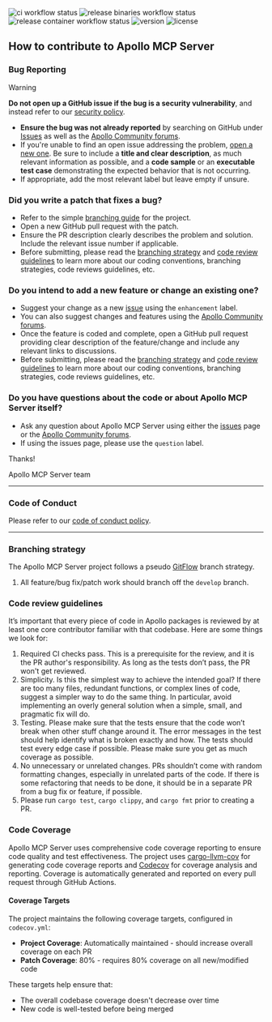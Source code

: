 ![ci workflow status](https://img.shields.io/github/actions/workflow/status/apollographql/apollo-mcp-server/ci.yml)
![release binaries workflow status](https://img.shields.io/github/actions/workflow/status/apollographql/apollo-mcp-server/release-bins.yml?label=release%20binaries)
![release container workflow status](https://img.shields.io/github/actions/workflow/status/apollographql/apollo-mcp-server/release-container.yml?label=release%20container)
![version](https://img.shields.io/github/v/release/apollographql/apollo-mcp-server)
![license](https://img.shields.io/github/license/apollographql/apollo-mcp-server)

## How to contribute to Apollo MCP Server

### Bug Reporting

> [!WARNING]  
> **Do not open up a GitHub issue if the bug is a security vulnerability**, and instead refer to our [security policy](https://github.com/apollographql/.github/blob/main/SECURITY.md).
* **Ensure the bug was not already reported** by searching on GitHub under [Issues](https://github.com/apollographql/apollo-mcp-server/issues) as well as the [Apollo Community forums](https://community.apollographql.com/latest).
* If you're unable to find an open issue addressing the problem, [open a new one](https://github.com/apollographql/apollo-mcp-server/issues/new). Be sure to include a **title and clear description**, as much relevant information as possible, and a **code sample** or an **executable test case** demonstrating the expected behavior that is not occurring.
* If appropriate, add the most relevant label but leave empty if unsure.

### Did you write a patch that fixes a bug?

* Refer to the simple [branching guide](#branching-strategy) for the project.
* Open a new GitHub pull request with the patch.
* Ensure the PR description clearly describes the problem and solution. Include the relevant issue number if applicable.
* Before submitting, please read the [branching strategy](#branching-strategy) and [code review guidelines](#code-review-guidelines) to learn more about our coding conventions, branching strategies, code reviews guidelines, etc.

### Do you intend to add a new feature or change an existing one?

* Suggest your change as a new [issue](https://github.com/apollographql/apollo-mcp-server/issues) using the `enhancement` label.
* You can also suggest changes and features using the [Apollo Community forums](https://community.apollographql.com/latest).
* Once the feature is coded and complete, open a GitHub pull request providing clear description of the feature/change and include any relevant links to discussions.
* Before submitting, please read the [branching strategy](#branching-strategy) and [code review guidelines](#code-review-guidelines) to learn more about our coding conventions, branching strategies, code reviews guidelines, etc.

### Do you have questions about the code or about Apollo MCP Server itself?

* Ask any question about Apollo MCP Server using either the [issues](https://github.com/apollographql/apollo-mcp-server/issues) page or the [Apollo Community forums](https://community.apollographql.com/latest). 
* If using the issues page, please use the `question` label.

Thanks!

Apollo MCP Server team

---

### Code of Conduct

Please refer to our [code of conduct policy](https://github.com/apollographql/router/blob/dev/CONTRIBUTING.md#code-of-conduct).

---

### Branching strategy
The Apollo MCP Server project follows a pseudo [GitFlow](https://docs.aws.amazon.com/prescriptive-guidance/latest/choosing-git-branch-approach/gitflow-branching-strategy.html) branch strategy.

1. All feature/bug fix/patch work should branch off the `develop` branch.

### Code review guidelines
It’s important that every piece of code in Apollo packages is reviewed by at least one core contributor familiar with that codebase. Here are some things we look for:

1. Required CI checks pass. This is a prerequisite for the review, and it is the PR author's responsibility. As long as the tests don’t pass, the PR won't get reviewed.
2. Simplicity. Is this the simplest way to achieve the intended goal? If there are too many files, redundant functions, or complex lines of code, suggest a simpler way to do the same thing. In particular, avoid implementing an overly general solution when a simple, small, and pragmatic fix will do.
3. Testing. Please make sure that the tests ensure that the code won’t break when other stuff change around it. The error messages in the test should help identify what is broken exactly and how. The tests should test every edge case if possible. Please make sure you get as much coverage as possible.
4. No unnecessary or unrelated changes. PRs shouldn’t come with random formatting changes, especially in unrelated parts of the code. If there is some refactoring that needs to be done, it should be in a separate PR from a bug fix or feature, if possible.
5. Please run `cargo test`, `cargo clippy`, and `cargo fmt` prior to creating a PR.

### Code Coverage

Apollo MCP Server uses comprehensive code coverage reporting to ensure code quality and test effectiveness. 
The project uses [cargo-llvm-cov](https://crates.io/crates/cargo-llvm-cov) for generating code coverage reports and [Codecov](https://www.codecov.io/) for coverage analysis and reporting. Coverage is automatically generated and reported on every pull request through GitHub Actions.

#### Coverage Targets

The project maintains the following coverage targets, configured in `codecov.yml`:

- **Project Coverage**: Automatically maintained - should increase overall coverage on each PR
- **Patch Coverage**: 80% - requires 80% coverage on all new/modified code

These targets help ensure that:

- The overall codebase coverage doesn't decrease over time
- New code is well-tested before being merged

